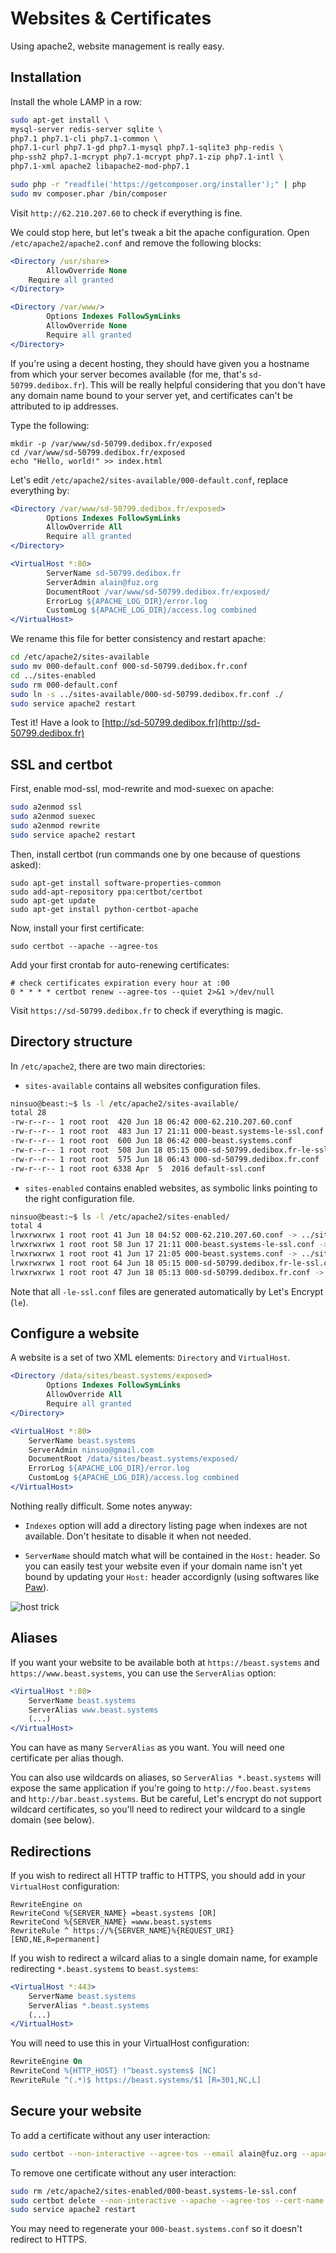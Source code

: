# Websites & Certificates

Using apache2, website management is really easy.

## Installation

Install the whole LAMP in a row:

```sh
sudo apt-get install \
mysql-server redis-server sqlite \
php7.1 php7.1-cli php7.1-common \
php7.1-curl php7.1-gd php7.1-mysql php7.1-sqlite3 php-redis \
php-ssh2 php7.1-mcrypt php7.1-mcrypt php7.1-zip php7.1-intl \
php7.1-xml apache2 libapache2-mod-php7.1

sudo php -r "readfile('https://getcomposer.org/installer');" | php
sudo mv composer.phar /bin/composer
```

Visit `http://62.210.207.60` to check if everything is fine.

We could stop here, but let's tweak a bit the apache configuration. Open `/etc/apache2/apache2.conf` and remove the following blocks:

```apache
<Directory /usr/share>
        AllowOverride None
	Require all granted
</Directory>

<Directory /var/www/>
        Options Indexes FollowSymLinks
        AllowOverride None
        Require all granted
</Directory>
```

If you're using a decent hosting, they should have given you a hostname from which your server becomes available (for me, that's `sd-50799.dedibox.fr`). This will be really helpful considering that you don't have any domain name bound to your server yet, and certificates can't be attributed to ip addresses.

Type the following:

```
mkdir -p /var/www/sd-50799.dedibox.fr/exposed
cd /var/www/sd-50799.dedibox.fr/exposed
echo "Hello, world!" >> index.html
```

Let's edit `/etc/apache2/sites-available/000-default.conf`, replace everything by:

```apache
<Directory /var/www/sd-50799.dedibox.fr/exposed>
        Options Indexes FollowSymLinks
        AllowOverride All
        Require all granted
</Directory>

<VirtualHost *:80>
        ServerName sd-50799.dedibox.fr
        ServerAdmin alain@fuz.org
        DocumentRoot /var/www/sd-50799.dedibox.fr/exposed/
        ErrorLog ${APACHE_LOG_DIR}/error.log
        CustomLog ${APACHE_LOG_DIR}/access.log combined
</VirtualHost>
```

We rename this file for better consistency and restart apache:

```sh
cd /etc/apache2/sites-available
sudo mv 000-default.conf 000-sd-50799.dedibox.fr.conf
cd ../sites-enabled
sudo rm 000-default.conf
sudo ln -s ../sites-available/000-sd-50799.dedibox.fr.conf ./
sudo service apache2 restart
```

Test it! Have a look to [http://sd-50799.dedibox.fr](http://sd-50799.dedibox.fr)

## SSL and certbot

First, enable mod-ssl, mod-rewrite and mod-suexec on apache:

```sh
sudo a2enmod ssl
sudo a2enmod suexec
sudo a2enmod rewrite
sudo service apache2 restart
```

Then, install certbot (run commands one by one because of questions asked):

```
sudo apt-get install software-properties-common
sudo add-apt-repository ppa:certbot/certbot
sudo apt-get update
sudo apt-get install python-certbot-apache 
```

Now, install your first certificate:

```
sudo certbot --apache --agree-tos
```

Add your first crontab for auto-renewing certificates:

```cron
# check certificates expiration every hour at :00
0 * * * * certbot renew --agree-tos --quiet 2>&1 >/dev/null
```

Visit `https://sd-50799.dedibox.fr` to check if everything is magic.

## Directory structure

In `/etc/apache2`, there are two main directories:

- `sites-available` contains all websites configuration files.

```sh
ninsuo@beast:~$ ls -l /etc/apache2/sites-available/
total 28
-rw-r--r-- 1 root root  420 Jun 18 06:42 000-62.210.207.60.conf
-rw-r--r-- 1 root root  483 Jun 17 21:11 000-beast.systems-le-ssl.conf
-rw-r--r-- 1 root root  600 Jun 18 06:42 000-beast.systems.conf
-rw-r--r-- 1 root root  508 Jun 18 05:15 000-sd-50799.dedibox.fr-le-ssl.conf
-rw-r--r-- 1 root root  575 Jun 18 06:43 000-sd-50799.dedibox.fr.conf
-rw-r--r-- 1 root root 6338 Apr  5  2016 default-ssl.conf
```

- `sites-enabled` contains enabled websites, as symbolic links pointing to the right configuration file.

```sh
ninsuo@beast:~$ ls -l /etc/apache2/sites-enabled/
total 4
lrwxrwxrwx 1 root root 41 Jun 18 04:52 000-62.210.207.60.conf -> ../sites-available/000-62.210.207.60.conf
lrwxrwxrwx 1 root root 58 Jun 17 21:11 000-beast.systems-le-ssl.conf -> /etc/apache2/sites-available/000-beast.systems-le-ssl.conf
lrwxrwxrwx 1 root root 41 Jun 17 21:05 000-beast.systems.conf -> ../sites-available/000-beast.systems.conf
lrwxrwxrwx 1 root root 64 Jun 18 05:15 000-sd-50799.dedibox.fr-le-ssl.conf -> /etc/apache2/sites-available/000-sd-50799.dedibox.fr-le-ssl.conf
lrwxrwxrwx 1 root root 47 Jun 18 05:13 000-sd-50799.dedibox.fr.conf -> ../sites-available/000-sd-50799.dedibox.fr.conf
```

Note that all `-le-ssl.conf` files are generated automatically by Let's Encrypt (`le`). 

## Configure a website

A website is a set of two XML elements: `Directory` and `VirtualHost`.

```apache
<Directory /data/sites/beast.systems/exposed>
        Options Indexes FollowSymLinks
        AllowOverride All
        Require all granted
</Directory>

<VirtualHost *:80>
	ServerName beast.systems
	ServerAdmin ninsuo@gmail.com
	DocumentRoot /data/sites/beast.systems/exposed/
	ErrorLog ${APACHE_LOG_DIR}/error.log
	CustomLog ${APACHE_LOG_DIR}/access.log combined
</VirtualHost>
```

Nothing really difficult. Some notes anyway:

- `Indexes` option will add a directory listing page when indexes are not available. Don't hesitate to disable it when not needed.

- `ServerName` should match what will be contained in the `Host:` header. So you can easily test your website even if your domain name isn't yet bound by updating your `Host:` header accordignly (using softwares like [Paw](https://paw.cloud)). 

![host trick](host.png)

## Aliases

If you want your website to be available both at `https://beast.systems` and `https://www.beast.systems`, you can use the `ServerAlias` option:

```apache
<VirtualHost *:80>
	ServerName beast.systems
	ServerAlias www.beast.systems
	(...)
</VirtualHost>
```

You can have as many `ServerAlias` as you want. You will need one certificate per alias though.

You can also use wildcards on aliases, so `ServerAlias *.beast.systems` will expose the same application if you're going to `http://foo.beast.systems` and `http://bar.beast.systems`. But be careful, Let's encrypt do not support wildcard certificates, so you'll need to redirect your wildcard to a single domain (see below).

## Redirections

If you wish to redirect all HTTP traffic to HTTPS, you should add in your `VirtualHost` configuration:

```
RewriteEngine on
RewriteCond %{SERVER_NAME} =beast.systems [OR]
RewriteCond %{SERVER_NAME} =www.beast.systems
RewriteRule ^ https://%{SERVER_NAME}%{REQUEST_URI} [END,NE,R=permanent]
```

If you wish to redirect a wilcard alias to a single domain name, for example redirecting `*.beast.systems` to `beast.systems`:

```apache
<VirtualHost *:443>
	ServerName beast.systems
	ServerAlias *.beast.systems
	(...)
</VirtualHost>
```

You will need to use this in your VirtualHost configuration:

```apache
RewriteEngine On
RewriteCond %{HTTP_HOST} !^beast.systems$ [NC]
RewriteRule ^(.*)$ https://beast.systems/$1 [R=301,NC,L]
```

## Secure your website

To add a certificate without any user interaction:

```sh
sudo certbot --non-interactive --agree-tos --email alain@fuz.org --apache --domains beast.systems
 ```

To remove one certificate without any user interaction:

```sh
sudo rm /etc/apache2/sites-enabled/000-beast.systems-le-ssl.conf
sudo certbot delete --non-interactive --apache --agree-tos --cert-name beast.systems
sudo service apache2 restart
```

You may need to regenerate your `000-beast.systems.conf` so it doesn't redirect to HTTPS.
